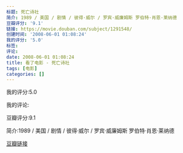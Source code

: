 ```yaml
---
标题: 死亡诗社
简介: 1989 / 美国 / 剧情 / 彼得·威尔 / 罗宾·威廉姆斯 罗伯特·肖恩·莱纳德
豆瓣评分: '9.1'
链接: https://movie.douban.com/subject/1291548/
创建时间: '2008-06-01 01:08:24'
我的评分: '5.0'
标签:
评论:
date: 2008-06-01 01:08:24
title: 看了电影 - 死亡诗社
tags: [电影]
categories: []
---
```


我的评分:5.0

我的评论:

豆瓣评分:9.1

简介:1989 / 美国 / 剧情 / 彼得·威尔 / 罗宾·威廉姆斯 罗伯特·肖恩·莱纳德

[豆瓣链接](https://movie.douban.com/subject/1291548/)

